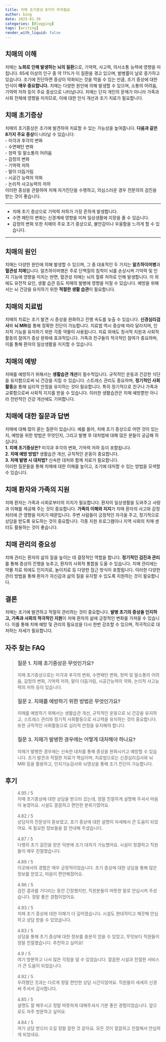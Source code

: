 ```yaml
---
title: 치매 초기증상 8가지 주의필요
author: bing
date: 2025-01-30
categories: [Blogging]
tags: [writing]
render_with_liquid: false
---
```



<h2 id='치매의 이해'>치매의 이해</h2>

<p>치매는 <b>노화로 인해 발생하는 뇌의 질환</b>으로, 기억력, 사고력, 의사소통 능력에 영향을 미칩니다. 65세 이상의 인구 중 약 11%가 이 질환을 겪고 있으며, 발병률이 날로 증가하고 있습니다. 조기에 진단하면 증상이 악화되는 것을 막을 수 있는 만큼, 초기 증상에 대한 인식이 <b>매우 중요합니다.</b> 치매는 다양한 원인에 의해 발생할 수 있으며, 소통의 어려움, 기억력 저하 등이 주요 증상으로 나타납니다. 치매는 단지 개인의 문제가 아니라 가족과 사회 전체에 영향을 미치므로, 이에 대한 인식 개선과 조기 치료가 필요합니다.</p>

<h2 id='치매 초기증상'>치매 초기증상</h2>

<p>치매의 초기증상은 조기에 발견하여 치료할 수 있는 가능성을 높여줍니다. <b>다음과 같은 8가지 주요 증상</b>이 나타날 수 있습니다: <br>
- 미각과 후각의 변화 <br>
- 수면패턴 변화 <br>
- 청력 및 말소통의 어려움 <br>
- 감정의 변화 <br>
- 기억력 저하 <br>
- 말이 더듬거림 <br>
- 시공간 능력의 약화 <br>
- 논리적 사고능력의 저하 <br>
이러한 증상을 관찰하여 치매 자가진단을 수행하고, 의심스러운 경우 전문의의 검진을 받는 것이 좋습니다.</p>

<hr />

<ul>
    <li>치매 초기 증상으로 기억력 저하가 가장 흔하게 발생합니다.</li>
    <li>수면 패턴의 변화는 신경계에 영향을 미쳐 일상생활에 지장을 줄 수 있습니다.</li>
    <li>감정의 변화 또한 치매의 주요 초기 증상으로, 불안감이나 우울함을 느끼게 할 수 있습니다.</li>
</ul>

<hr />

<h2 id='치매의 원인'>치매의 원인</h2>

<p>치매는 다양한 원인에 의해 발생할 수 있으며, 그 중 대표적인 두 가지는 <b>알츠하이머병</b>과 <b>혈관성 치매</b>입니다. 알츠하이머병은 주로 단백질의 침착이 뇌를 손상시켜 기억력 및 인지 기능에 영향을 미치는 반면, 혈관성 치매는 뇌의 혈류 저하로 인해 발생합니다. 이 외에도 유전적 요인, 생활 습관 등도 치매의 발병에 영향을 미칠 수 있습니다. 예방을 위해서는 뇌 건강을 유지하기 위한 <b>적절한 생활 습관</b>이 필요합니다.</p>

<h2 id='치매의 치료법'>치매의 치료법</h2>

<p>치매의 치료는 조기 발견 시 증상을 완화하고 진행 속도를 늦출 수 있습니다. <b>신경심리검사</b>와 <b>뇌 MRI</b>를 통해 정확한 진단이 가능합니다. 치료법 역시 증상에 따라 달라지며, 인지적 기능을 유지하기 위한 각종 약물이 사용됩니다. 치료 외에도 정서적 지원과 사회적 활동의 참여가 증상 완화에 효과적입니다. 가족과 친구들의 적극적인 참여가 중요하며, 이를 통해 환자의 일상생활을 지지할 수 있습니다.</p>

<h2 id='치매의 예방'>치매의 예방</h2>

<p>치매를 예방하기 위해서는 <b>생활습관 개선</b>이 필수적입니다. 규칙적인 운동과 건강한 식단을 유지함으로써 뇌 건강을 지킬 수 있습니다. 스트레스 관리도 중요하며, <b>정기적인 사회 활동</b>을 통해 심리적 안정을 유지하는 것이 필요합니다. 특히 정기적으로 친구나 가족과 교류함으로써 사회적 지지를 받을 수 있습니다. 이러한 생활습관은 치매 예방뿐만 아니라 전반적인 건강 개선에도 기여합니다.</p>

<h2 id='치매에 대한 질문과 답변'>치매에 대한 질문과 답변</h2>

<p>치매에 대해 많이 묻는 질문이 있습니다. 예를 들어, 치매 초기 증상으로 어떤 것이 있는지, 예방을 위한 방법은 무엇인지, 그리고 발병 후 대처법에 대해 많은 분들이 궁금해 하십니다. <br> <b>1. 치매 초기증상은?</b> 미각과 후각의 변화, 기억력 저하 등이 포함됩니다. <br> <b>2. 치매 예방 방법?</b> 생활습관 개선, 규칙적인 운동이 중요합니다. <br> <b>3. 치매 발병 시 대처법?</b> 신속한 대처와 함께 치료가 필요합니다. <br> 이러한 질문들을 통해 치매에 대한 이해를 높이고, 조기에 대처할 수 있는 방법을 모색할 수 있습니다.</p>

<h2 id='치매 환자와 가족의 지원'>치매 환자와 가족의 지원</h2>

<p>치매 환자는 가족과 사회로부터의 지지가 필요합니다. 환자의 일상생활을 도와주고 사랑과 이해를 제공해 주는 것이 중요합니다. <b>가족의 이해와 지지</b>가 치매 환자의 사고와 감정 처리에 큰 영향을 미치기 때문입니다. 주변 사람들이 긍정적인 자극을 주고, 정기적으로 상담을 받도록 유도하는 것이 중요합니다. 각종 지원 프로그램이나 지역 사회의 치매 센터도 활용하는 것이 좋습니다.</p>

<h2 id='치매 관리의 중요성'>치매 관리의 중요성</h2>

<p>치매 관리는 환자의 삶의 질을 높이는 데 결정적인 역할을 합니다. <b>정기적인 검진과 관리</b>를 통해 증상의 진행을 늦추고, 환자의 사회적 통합을 도울 수 있습니다. 치매 관리에는 약물 치료 외에도 인지치료, 놀이치료 등 다양한 접근 방식이 포함됩니다. 이러한 다양한 관리 방법을 통해 환자가 자신감과 삶의 질을 유지할 수 있도록 지원하는 것이 필요합니다.</p>

<h2 id='결론'>결론</h2>

<p>치매는 조기에 발견하고 적절히 관리하는 것이 중요합니다. <b>발병 초기의 증상을 인지하고, 가족과 사회의 적극적인 지원</b>이 치매 환자의 삶에 긍정적인 변화를 가져올 수 있습니다. 이를 통해 치매 예방 및 관리의 필요성을 다시 한번 강조할 수 있으며, 적극적으로 대처하는 자세가 필요합니다.</p>


<h2 id='자주_찾는_FAQ'>자주 찾는 FAQ</h2>
<div itemscope="" itemtype="https://schema.org/FAQPage">
<blockquote>
<div itemscope="" itemprop="mainEntity" itemtype="https://schema.org/Question">
<h3 itemprop="name">질문 1. 치매 초기증상은 무엇인가요?</h3>
<div itemscope="" itemprop="acceptedAnswer" itemtype="https://schema.org/Answer">
<span itemprop="text">
<p>치매 초기증상으로는 미각과 후각의 변화, 수면패턴 변화, 청력 및 말소통의 어려움, 감정의 변화, 기억력 저하, 말이 더듬거림, 시공간능력의 약화, 논리적 사고능력의 저하 등이 있습니다.</p>
</span>
</div>
</div>
<div itemscope="" itemprop="mainEntity" itemtype="https://schema.org/Question">
<h3 itemprop="name">질문 2. 치매를 예방하기 위한 방법은 무엇인가요?</h3>
<div itemscope="" itemprop="acceptedAnswer" itemtype="https://schema.org/Answer">
<span itemprop="text">
<p>치매를 예방하기 위해서는 생활습관 개선, 규칙적인 운동으로 뇌 건강을 유지하고, 스트레스 관리와 정기적 사회활동으로 사고력을 유지하는 것이 중요합니다. 또한 규칙적인 사회활동으로 심리적 안정을 유지해야 합니다.</p>
</span>
</div>
</div>
<div itemscope="" itemprop="mainEntity" itemtype="https://schema.org/Question">
<h3 itemprop="name">질문 3. 치매가 발병한 경우에는 어떻게 대처해야 하나요?</h3>
<div itemscope="" itemprop="acceptedAnswer" itemtype="https://schema.org/Answer">
<span itemprop="text">
<p>치매가 발병한 경우에는 신속한 대처를 통해 증상을 완화시키고 예방할 수 있습니다. 조기 발견과 적절한 치료가 핵심이며, 치료법으로는 신경심리검사와 뇌 MRI 등을 활용하고, 인지기능검사와 뇌영상을 통해 조기 진단이 가능합니다.</p>
</span>
</div>
</div>
</blockquote>
</div>
<h2 id='후기'>후기</h2>
<div itemscope itemtype="https://schema.org/Product">
  <blockquote>
  <div itemprop="review" itemscope itemtype="https://schema.org/Review">
      <div itemprop="reviewRating" itemscope itemtype="https://schema.org/Rating"> <span itemprop="ratingValue">4.95</span> / <span itemprop="bestRating">5</span> </div>
      <span itemprop="reviewBody">치매 초기증상에 대한 상담을 받으러 갔는데, 정말 친절하게 설명해 주셔서 마음이 놓였어요. 시설도 깔끔하고 편안한 분위기였어요.</span>
  </div>
  <br>
  <div itemprop="review" itemscope itemtype="https://schema.org/Review">
      <div itemprop="reviewRating" itemscope itemtype="https://schema.org/Rating"> <span itemprop="ratingValue">4.82</span> / <span itemprop="bestRating">5</span> </div>
      <span itemprop="reviewBody">상담자의 전문성이 돋보였고, 초기 증상에 대한 설명이 자세해서 큰 도움이 되었어요. 꼭 필요한 정보들을 잘 안내해 주셨습니다.</span>
  </div>
  <br>
  <div itemprop="review" itemscope itemtype="https://schema.org/Review">
      <div itemprop="reviewRating" itemscope itemtype="https://schema.org/Rating"> <span itemprop="ratingValue">4.87</span> / <span itemprop="bestRating">5</span> </div>
      <span itemprop="reviewBody">다행히 초기 검진을 받은 덕분에 조기 대처가 가능했어요. 시설이 청결하고 직원들이 매우 친절했습니다.</span>
  </div>
  <br>
  <div itemprop="review" itemscope itemtype="https://schema.org/Review">
      <div itemprop="reviewRating" itemscope itemtype="https://schema.org/Rating"> <span itemprop="ratingValue">4.89</span> / <span itemprop="bestRating">5</span> </div>
      <span itemprop="reviewBody">이곳에서의 경험은 매우 긍정적이었습니다. 초기 증상에 대한 상담을 통해 많은 정보를 얻었고, 마음이 편안해졌어요.</span>
  </div>
  <br>
  <div itemprop="review" itemscope itemtype="https://schema.org/Review">
      <div itemprop="reviewRating" itemscope itemtype="https://schema.org/Rating"> <span itemprop="ratingValue">4.96</span> / <span itemprop="bestRating">5</span> </div>
      <span itemprop="reviewBody">검진 결과를 기다리는 동안 긴장했지만, 직원분들이 따뜻한 말로 안심시켜 주셨습니다. 정말 좋은 경험이었어요.</span>
  </div>
  <br>
  <div itemprop="review" itemscope itemtype="https://schema.org/Review">
      <div itemprop="reviewRating" itemscope itemtype="https://schema.org/Rating"> <span itemprop="ratingValue">4.93</span> / <span itemprop="bestRating">5</span> </div>
      <span itemprop="reviewBody">치매 초기 증상에 대한 이해가 더 깊어졌습니다. 시설도 현대적이고 깨끗해 안심하고 상담 받을 수 있었습니다.</span>
  </div>
  <br>
  <div itemprop="review" itemscope itemtype="https://schema.org/Review">
      <div itemprop="reviewRating" itemscope itemtype="https://schema.org/Rating"> <span itemprop="ratingValue">4.83</span> / <span itemprop="bestRating">5</span> </div>
      <span itemprop="reviewBody">상담을 통해 초기 증상에 대한 정보를 충분히 얻을 수 있었고, 무엇보다 직원들이 정말 친절했습니다. 추천하고 싶어요!</span>
  </div>
  <br>
  <div itemprop="review" itemscope itemtype="https://schema.org/Review">
      <div itemprop="reviewRating" itemscope itemtype="https://schema.org/Rating"> <span itemprop="ratingValue">4.9</span> / <span itemprop="bestRating">5</span> </div>
      <span itemprop="reviewBody">여기 방문하고 나서 많은 걱정을 덜 수 있었습니다. 깔끔한 시설과 친절한 서비스가 큰 도움이 되었습니다.</span>
  </div>
  <br>
  <div itemprop="review" itemscope itemtype="https://schema.org/Review">
      <div itemprop="reviewRating" itemscope itemtype="https://schema.org/Rating"> <span itemprop="ratingValue">4.92</span> / <span itemprop="bestRating">5</span> </div>
      <span itemprop="reviewBody">우려했던 것과는 다르게 정말 편안한 상담 시간이었어요. 직원들이 세세히 신경 써 주셔서 감사합니다.</span>
  </div>
  <br>
  <div itemprop="review" itemscope itemtype="https://schema.org/Review">
      <div itemprop="reviewRating" itemscope itemtype="https://schema.org/Rating"> <span itemprop="ratingValue">4.85</span> / <span itemprop="bestRating">5</span> </div>
      <span itemprop="reviewBody">설명도 잘 해주시고 정말 따뜻하게 대해주셔서 기분 좋은 경험이었습니다. 앞으로도 자주 방문하고 싶어요.</span>
  </div>
  <br>
  <div itemprop="review" itemscope itemtype="https://schema.org/Review">
      <div itemprop="reviewRating" itemscope itemtype="https://schema.org/Rating"> <span itemprop="ratingValue">4.84</span> / <span itemprop="bestRating">5</span> </div>
      <span itemprop="reviewBody">여기 상담 받으러 오길 정말 잘한 것 같아요. 모든 것이 깔끔하고 친절해서 안심하게 되었네요.</span>
  </div>
  </blockquote>
</div>
